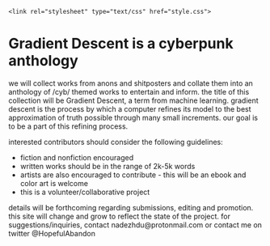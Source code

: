 <html>
<head>
	
	<link rel="stylesheet" type="text/css" href="style.css">
</head>

<body>
  <h1><span class="grad-desc">Gradient Descent</span> is a cyberpunk anthology</h1>
  <p>we will collect works from anons and shitposters and collate them into an anthology of /cyb/ themed works to entertain and inform. the title of this collection will be <span class="grad-desc">Gradient Descent</span>, a term from machine learning. gradient descent is the process by which a computer refines its model to the best approximation of truth possible through many small increments. our goal is to be a part of this refining process.</p>
  <p>interested contributors should consider the following guidelines:</p>
  <ul>
  	<li>fiction and nonfiction encouraged</li>
  	<li>written works should be in the range of 2k-5k words</li>
  	<li>artists are also encouraged to contribute - this will be an ebook and color art is welcome</li>
  	<li>this is a volunteer/collaborative project</li>
  </ul>
  <p>details will be forthcoming regarding submissions, editing and promotion. this site will change and grow to reflect the state of the project. for suggestions/inquiries, contact nadezhdu@protonmail.com or contact me on twitter @HopefulAbandon</p>
</body>
</html>
